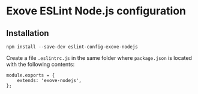 # Exove ESLint Node.js configuration

## Installation

	npm install --save-dev eslint-config-exove-nodejs

Create a file `.eslintrc.js` in the same folder where `package.json` is located with the following contents:

	module.exports = {
		extends: 'exove-nodejs',
	};
